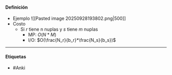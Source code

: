 #### Definición
- Ejemplo ![[Pasted image 20250928193802.png|500]]
- Costo
	- Si $r$ tiene n nuplas y $s$ tiene $m$ nuplas
		- MP: $O(N*M)$
		- I/O: $O(\frac{N_r}{b_r}*\frac{N_s}{b_s})$
***
#### Etiquetas
- #Anki 